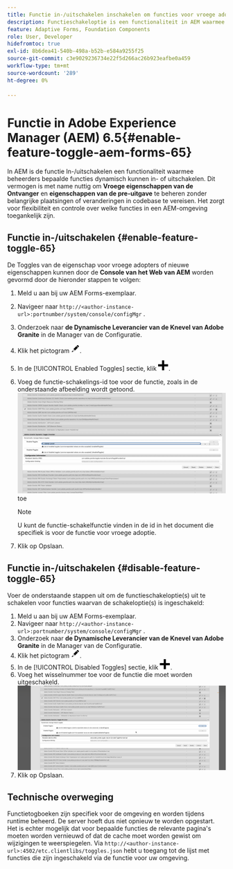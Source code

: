 ```yaml
---
title: Functie in-/uitschakelen inschakelen om functies voor vroege adoptie en pre-release te integreren
description: Functieschakeloptie is een functionaliteit in AEM waarmee beheerders nieuwe functies kunnen inschakelen in een runtimeomgeving.
feature: Adaptive Forms, Foundation Components
role: User, Developer
hidefromtoc: true
exl-id: 8b6dea41-540b-498a-b52b-e584a9255f25
source-git-commit: c3e9029236734e22f5d266ac26b923eafbe0a459
workflow-type: tm+mt
source-wordcount: '289'
ht-degree: 0%

---
```


# Functie in Adobe Experience Manager (AEM) 6.5{#enable-feature-toggle-aem-forms-65}

In AEM is de functie In-/uitschakelen een functionaliteit waarmee beheerders bepaalde functies dynamisch kunnen in- of uitschakelen. Dit vermogen is met name nuttig om **Vroege eigenschappen van de Ontvanger** en **eigenschappen van de pre-uitgave** te beheren zonder belangrijke plaatsingen of veranderingen in codebase te vereisen. Het zorgt voor flexibiliteit en controle over welke functies in een AEM-omgeving toegankelijk zijn.

## Functie in-/uitschakelen {#enable-feature-toggle-65}

De Toggles van de eigenschap voor vroege adopters of nieuwe eigenschappen kunnen door de **Console van het Web van AEM** worden gevormd door de hieronder stappen te volgen:

1. Meld u aan bij uw AEM Forms-exemplaar.
2. Navigeer naar `http://<author-instance-url>:portnumber/system/console/configMgr` .
3. Onderzoek naar **de Dynamische Leverancier van de Knevel van Adobe Granite** in de Manager van de Configuratie.
4. Klik het pictogram ![&#x200B; potlood-pictogram &#x200B;](assets/illustratorcc_penciltool_cur_edit_2_17.png).
5. In de [!UICONTROL Enabled Toggles] sectie, klik ![&#x200B; potlood-pictogram &#x200B;](assets/aem6forms_add.png).
6. Voeg de functie-schakelings-id toe voor de functie, zoals in de onderstaande afbeelding wordt getoond.
   ![&#x200B; voeg knevel &#x200B;](assets/add_toggle_number_forms.png) toe

   >[!NOTE]
   >
   >U kunt de functie-schakelfunctie vinden in de id in het document die specifiek is voor de functie voor vroege adoptie.

7. Klik op Opslaan.

## Functie in-/uitschakelen {#disable-feature-toggle-65}

Voer de onderstaande stappen uit om de functieschakeloptie(s) uit te schakelen voor functies waarvan de schakeloptie(s) is ingeschakeld:

1. Meld u aan bij uw AEM Forms-exemplaar.
2. Navigeer naar `http://<author-instance-url>:portnumber/system/console/configMgr` .
3. Onderzoek naar **de Dynamische Leverancier van de Knevel van Adobe Granite** in de Manager van de Configuratie.
4. Klik het pictogram ![&#x200B; potlood-pictogram &#x200B;](assets/illustratorcc_penciltool_cur_edit_2_17.png).
5. In de [!UICONTROL Disabled Toggles] sectie, klik ![&#x200B; potlood-pictogram &#x200B;](assets/aem6forms_add.png).
6. Voeg het wisselnummer toe voor de functie die moet worden uitgeschakeld.
   ![&#x200B; verwijdert knevel &#x200B;](assets/remove_toggle_feature_forms.png)
7. Klik op Opslaan.

## Technische overweging

Functietogboeken zijn specifiek voor de omgeving en worden tijdens runtime beheerd. De server hoeft dus niet opnieuw te worden opgestart. Het is echter mogelijk dat voor bepaalde functies de relevante pagina&#39;s moeten worden vernieuwd of dat de cache moet worden gewist om wijzigingen te weerspiegelen.
Via `http://<author-instance-url>:4502/etc.clientlibs/toggles.json` hebt u toegang tot de lijst met functies die zijn ingeschakeld via de functie voor uw omgeving.
